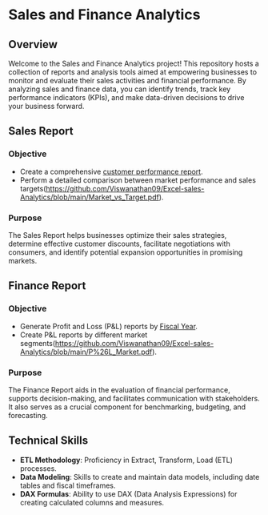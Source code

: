 # Sales and Finance Analytics

## Overview

Welcome to the Sales and Finance Analytics project! This repository hosts a collection of reports and analysis tools aimed at empowering businesses to monitor and evaluate their sales activities and financial performance. By analyzing sales and finance data, you can identify trends, track key performance indicators (KPIs), and make data-driven decisions to drive your business forward.

## Sales Report

### Objective
- Create a comprehensive [customer performance report](https://github.com/Viswanathan09/Excel-sales-Analytics/blob/main/Customer_Performance_Report.pdf).
- Perform a detailed comparison between market performance and sales targets(https://github.com/Viswanathan09/Excel-sales-Analytics/blob/main/Market_vs_Target.pdf).

### Purpose
The Sales Report helps businesses optimize their sales strategies, determine effective customer discounts, facilitate negotiations with consumers, and identify potential expansion opportunities in promising markets.

## Finance Report

### Objective
- Generate Profit and Loss (P&L) reports by [Fiscal Year](https://github.com/Viswanathan09/Excel-sales-Analytics/blob/main/P%26L_Fiscal_Year.pdf).
- Create P&L reports by different market segments(https://github.com/Viswanathan09/Excel-sales-Analytics/blob/main/P%26L_Market.pdf).

### Purpose
The Finance Report aids in the evaluation of financial performance, supports decision-making, and facilitates communication with stakeholders. It also serves as a crucial component for benchmarking, budgeting, and forecasting.

## Technical Skills

- **ETL Methodology**: Proficiency in Extract, Transform, Load (ETL) processes.
- **Data Modeling**: Skills to create and maintain data models, including date tables and fiscal timeframes.
- **DAX Formulas**: Ability to use DAX (Data Analysis Expressions) for creating calculated columns and measures.


